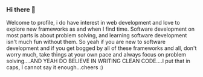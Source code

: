 ### Hi there 👋
Welcome to profile, i do have interest in web development and love to explore new frameworks as and when I find time. Software development on most parts is about problem solving, and learning software development isn't much fun without them. So yeah if you are new to software development and if you get bogged by all of these frameworks and all, don't worry much, take things at your own pace and always focus on problem solving....AND YEAH DO BELIEVE IN WRITING CLEAN CODE....I put that in caps, I cannot say it enough...cheers :)
<!--
**underager/underager** is a ✨ _special_ ✨ repository because its `README.md` (this file) appears on your GitHub profile.

Here are some ideas to get you started:

- 🔭 I’m currently working on ...
- 🌱 I’m currently learning ...
- 👯 I’m looking to collaborate on ...
- 🤔 I’m looking for help with ...
- 💬 Ask me about ...
- 📫 How to reach me: ...
- 😄 Pronouns: ...
- ⚡ Fun fact: ...
-->

